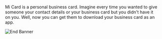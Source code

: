 Mi Card is a personal business card. Imagine every time you wanted to give someone your contact details or your business card but you didn't have it on you. Well, now you can get them to download your business card as an app.

![End Banner](https://github.com/londonappbrewery/Images/blob/master/readme-end-banner.png)
